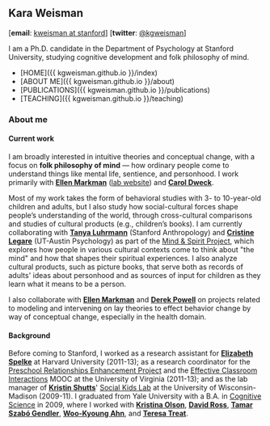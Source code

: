 ## Kara Weisman

[**email**: [kweisman at stanford](mailto:kweisman@stanford.edu)] [**twitter**: [@kgweisman](https://twitter.com/kgweisman)]

I am a Ph.D. candidate in the Department of Psychology at Stanford University, studying cognitive development and folk philosophy of mind.

* [HOME]({{ kgweisman.github.io }}/index)
* [ABOUT ME]({{ kgweisman.github.io }}/about)
* [PUBLICATIONS]({{ kgweisman.github.io }}/publications)
* [TEACHING]({{ kgweisman.github.io }}/teaching)

### About me

#### Current work

I am broadly interested in intuitive theories and conceptual change, with a focus on **folk philosophy of mind** — how ordinary people come to understand things like mental life, sentience, and personhood. I work primarily with **[Ellen Markman](https://profiles.stanford.edu/ellen-markman)** ([lab website](https://profiles.stanford.edu/ellen-markman)) and **[Carol Dweck](https://profiles.stanford.edu/carol-dweck)**.

Most of my work takes the form of behavioral studies with 3- to 10-year-old children and adults, but I also study how social-cultural forces shape people’s understanding of the world, through cross-cultural comparisons and studies of cultural products (e.g., children’s books). I am currently collaborating with **[Tanya Luhrmann](http://luhrmann.net/)** (Stanford Anthropology) and **[Cristine Legare](http://www.cristinelegare.com/)** (UT-Austin Psychology) as part of the [Mind & Spirit Project](http://spiritualcuriosityandthemind.stanford.edu/), which explores how people in various cultural contexts come to think about "the mind" and how that shapes their spiritual experiences. I also analyze cultural products, such as picture books, that serve both as records of adults' ideas about personhood and as sources of input for children as they learn what it means to be a person.

I also collaborate with **[Ellen Markman](https://profiles.stanford.edu/ellen-markman)** and **[Derek Powell](http://www.derekmpowell.com/)** on projects related to modeling and intervening on lay theories to effect behavior change by way of conceptual change, especially in the health domain.

#### Background

Before coming to Stanford, I worked as a research assistant for **[Elizabeth Spelke](https://software.rc.fas.harvard.edu/lds/research/spelke/elizabeth-spelke/)** at Harvard University (2011-13); as a research coordinator for the [Preschool Relationships Enhancement Project](https://curry.virginia.edu/faculty-research/centers-labs-projects/castl/preschool-relationships-enhancement-project-prep) and the [Effective Classroom Interactions](https://www.mooc-list.com/course/effective-classroom-interactions-supporting-young-children%E2%80%99s-development-coursera) MOOC at the University of Virginia (2011-13); and as the lab manager of **[Kristin Shutts](https://www.waisman.wisc.edu/pi-Shutts-Kristin.htm)**' [Social Kids Lab](http://www.waisman.wisc.edu/socialkids/) at the University of Wisconsin-Madison (2009-11). I graduated from Yale University with a B.A. in [Cognitive Science](http://cogsci.yale.edu/) in 2009, where I worked with **[Kristina Olson](http://krolson.wixsite.com/scdlab)**, **[David Ross](http://medicine.yale.edu/psychiatry/people/david_a_ross.profile)**, **[Tamar Szabó Gendler](http://tamar-gendler.yale.edu/)**, **[Woo-Kyoung Ahn](http://ahnthinkinglab.yale.edu/)**, and **[Teresa Treat](https://psychology.uiowa.edu/people/teresa-treat)**.


